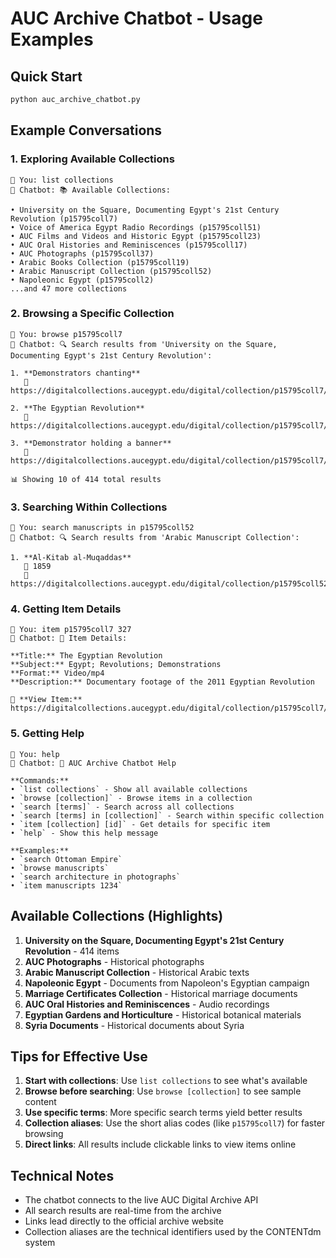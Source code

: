 # AUC Archive Chatbot - Usage Examples

## Quick Start

```bash
python auc_archive_chatbot.py
```

## Example Conversations

### 1. Exploring Available Collections

```
📝 You: list collections
🤖 Chatbot: 📚 Available Collections:

• University on the Square, Documenting Egypt's 21st Century Revolution (p15795coll7)
• Voice of America Egypt Radio Recordings (p15795coll51)
• AUC Films and Videos and Historic Egypt (p15795coll23)
• AUC Oral Histories and Reminiscences (p15795coll17)
• AUC Photographs (p15795coll37)
• Arabic Books Collection (p15795coll19)
• Arabic Manuscript Collection (p15795coll52)
• Napoleonic Egypt (p15795coll2)
...and 47 more collections
```

### 2. Browsing a Specific Collection

```
📝 You: browse p15795coll7
🤖 Chatbot: 🔍 Search results from 'University on the Square, Documenting Egypt's 21st Century Revolution':

1. **Demonstrators chanting**
   🔗 https://digitalcollections.aucegypt.edu/digital/collection/p15795coll7/id/345

2. **The Egyptian Revolution**
   🔗 https://digitalcollections.aucegypt.edu/digital/collection/p15795coll7/id/327

3. **Demonstrator holding a banner**
   🔗 https://digitalcollections.aucegypt.edu/digital/collection/p15795coll7/id/367

📊 Showing 10 of 414 total results
```

### 3. Searching Within Collections

```
📝 You: search manuscripts in p15795coll52
🤖 Chatbot: 🔍 Search results from 'Arabic Manuscript Collection':

1. **Al-Kitab al-Muqaddas**
   📅 1859
   🔗 https://digitalcollections.aucegypt.edu/digital/collection/p15795coll52/id/123
```

### 4. Getting Item Details

```
📝 You: item p15795coll7 327
🤖 Chatbot: 📄 Item Details:

**Title:** The Egyptian Revolution
**Subject:** Egypt; Revolutions; Demonstrations
**Format:** Video/mp4
**Description:** Documentary footage of the 2011 Egyptian Revolution

🔗 **View Item:** https://digitalcollections.aucegypt.edu/digital/collection/p15795coll7/id/327
```

### 5. Getting Help

```
📝 You: help
🤖 Chatbot: 🤖 AUC Archive Chatbot Help

**Commands:**
• `list collections` - Show all available collections
• `browse [collection]` - Browse items in a collection
• `search [terms]` - Search across all collections
• `search [terms] in [collection]` - Search within specific collection
• `item [collection] [id]` - Get details for specific item
• `help` - Show this help message

**Examples:**
• `search Ottoman Empire`
• `browse manuscripts`
• `search architecture in photographs`
• `item manuscripts 1234`
```

## Available Collections (Highlights)

1. **University on the Square, Documenting Egypt's 21st Century Revolution** - 414 items
2. **AUC Photographs** - Historical photographs
3. **Arabic Manuscript Collection** - Historical Arabic texts
4. **Napoleonic Egypt** - Documents from Napoleon's Egyptian campaign
5. **Marriage Certificates Collection** - Historical marriage documents
6. **AUC Oral Histories and Reminiscences** - Audio recordings
7. **Egyptian Gardens and Horticulture** - Historical botanical materials
8. **Syria Documents** - Historical documents about Syria

## Tips for Effective Use

1. **Start with collections**: Use `list collections` to see what's available
2. **Browse before searching**: Use `browse [collection]` to see sample content
3. **Use specific terms**: More specific search terms yield better results
4. **Collection aliases**: Use the short alias codes (like `p15795coll7`) for faster browsing
5. **Direct links**: All results include clickable links to view items online

## Technical Notes

- The chatbot connects to the live AUC Digital Archive API
- All search results are real-time from the archive
- Links lead directly to the official archive website
- Collection aliases are the technical identifiers used by the CONTENTdm system
